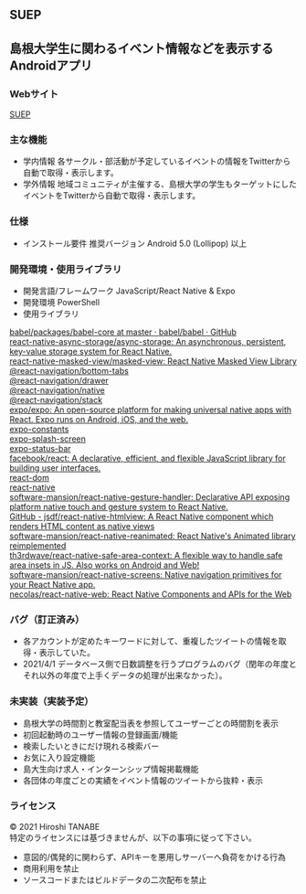 ## SUEP
## 島根大学生に関わるイベント情報などを表示するAndroidアプリ
### Webサイト
<a href="https://suep.netlify.app/" target="_blank">SUEP</a>
### 主な機能
- 学内情報
各サークル・部活動が予定しているイベントの情報をTwitterから自動で取得・表示します。
- 学外情報
地域コミュニティが主催する、島根大学の学生もターゲットにしたイベントをTwitterから自動で取得・表示します。
### 仕様
- インストール要件
推奨バージョン Android 5.0 (Lollipop) 以上
### 開発環境・使用ライブラリ
- 開発言語/フレームワーク JavaScript/React Native & Expo
- 開発環境 PowerShell
- 使用ライブラリ<br>

<a href="https://github.com/babel/babel/tree/master/packages/babel-core" target="_blank">babel/packages/babel-core at master · babel/babel · GitHub</a><br>
<a href="https://github.com/react-native-async-storage/async-storage.git" target="_blank">react-native-async-storage/async-storage: An asynchronous, persistent, key-value storage system for React Native.</a><br>
<a href="https://github.com/react-native-community/react-native-masked-view.git" target="_blank">react-native-masked-view/masked-view: React Native Masked View Library</a><br>
<a href="https://github.com/react-navigation/react-navigation.git" target="_blank">@react-navigation/bottom-tabs</a><br>
<a href="https://github.com/react-navigation/react-navigation.git" target="_blank">@react-navigation/drawer</a><br>
<a href="https://github.com/react-navigation/react-navigation.git" target="_blank">@react-navigation/native</a><br>
<a href="https://github.com/react-navigation/react-navigation.git" target="_blank">@react-navigation/stack</a><br>
<a href="https://github.com/expo/expo.git" target="_blank">expo/expo: An open-source platform for making universal native apps with React. Expo runs on Android, iOS, and the web.</a><br>
<a href="https://github.com/expo/expo.git" target="_blank">expo-constants</a><br>
<a href="https://github.com/expo/expo.git" target="_blank">expo-splash-screen</a><br>
<a href="https://github.com/expo/expo.git" target="_blank">expo-status-bar</a><br>
<a href="https://github.com/facebook/react.git" target="_blank">facebook/react: A declarative, efficient, and flexible JavaScript library for building user interfaces.</a><br>
<a href="https://github.com/facebook/react.git" target="_blank">react-dom</a><br>
<a href="https://github.com/facebook/react-native#readme" target="_blank">react-native</a><br>
<a href="https://github.com/software-mansion/react-native-gesture-handler.git" target="_blank">software-mansion/react-native-gesture-handler: Declarative API exposing platform native touch and gesture system to React Native.</a><br>
<a href="https://github.com/jsdf/react-native-htmlview" target="_blank">GitHub - jsdf/react-native-htmlview: A React Native component which renders HTML content as native views</a><br>
<a href="https://github.com/software-mansion/react-native-reanimated.git" target="_blank">software-mansion/react-native-reanimated: React Native&#39;s Animated library reimplemented</a><br>
<a href="https://github.com/th3rdwave/react-native-safe-area-context.git" target="_blank">th3rdwave/react-native-safe-area-context: A flexible way to handle safe area insets in JS. Also works on Android and Web!</a><br>
<a href="https://github.com/kmagiera/react-native-screens.git" target="_blank">software-mansion/react-native-screens: Native navigation primitives for your React Native app.</a><br>
<a href="https://github.com/necolas/react-native-web#readme" target="_blank">necolas/react-native-web: React Native Components and APIs for the Web</a><br>

### バグ（訂正済み）
- 各アカウントが定めたキーワードに対して、重複したツイートの情報を取得・表示していた。
- 2021/4/1 データベース側で日数調整を行うプログラムのバグ（閏年の年度とそれ以外の年度で上手くデータの処理が出来なかった）。

### 未実装（実装予定）
- 島根大学の時間割と教室配当表を参照してユーザーごとの時間割を表示
- 初回起動時のユーザー情報の登録画面/機能
- 検索したいときにだけ現れる検索バー
- お気に入り設定機能
- 島大生向け求人・インターンシップ情報掲載機能
- 各団体の年度ごとの実績をイベント情報のツイートから抜粋・表示

### ライセンス
© 2021 Hiroshi TANABE<br>
特定のライセンスには基づきませんが、以下の事項に従って下さい。
- 意図的/偶発的に関わらず、APIキーを悪用しサーバーへ負荷をかける行為
- 商用利用を禁止
- ソースコードまたはビルドデータの二次配布を禁止
